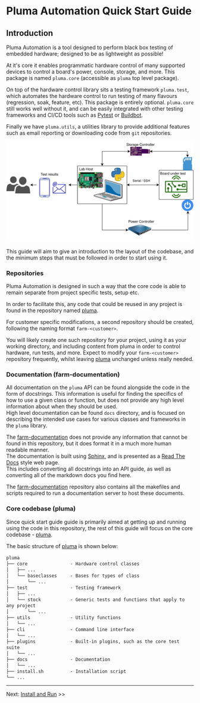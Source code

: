 # Pluma Automation Quick Start Guide

## Introduction

Pluma Automation is a tool designed to perform black box testing of embedded hardware; designed to be as lightweight as possible!

At it's core it enables programmatic hardware control of many supported devices to control a board's power, console, storage, and more.
This package is named `pluma.core` (accessible as `pluma` top level package).

On top of the hardware control library sits a testing framework `pluma.test`, which automates the hardware control to run testing of many flavours (regression, soak, feature, etc). This package is entirely optional.
`pluma.core` still works well without it, and can be easily integrated with other testing frameworks and CI/CD tools such as [Pytest](https://docs.pytest.org/) or [Buildbot](https://buildbot.net/).

Finally we have `pluma.utils`, a utilities library to provide additional features such as email reporting or downloading code from `git` repositories.

![System Diagram](automation_lab_system_diagram.png)

This guide will aim to give an introduction to the layout of the codebase, and the minimum steps that must be followed in order to start using it.

### Repositories

Pluma Automation is designed in such a way that the core code is able to remain separate from project specific tests, setup etc.

In order to facilitate this, any code that could be reused in any project is found in the repository named [pluma][pluma].

For customer specific modifications, a second repository should be created, following the naming format `farm-<customer>`.

You will likely create one such repository for your project, using it as your working directory, and including content from pluma in order to control hardware, run tests, and more.
Expect to modify your `farm-<customer>` repository frequently, whilst leaving [pluma][pluma] unchanged unless really needed.

### Documentation (farm-documentation)

All documentation on the `pluma` API can be found alongside the code in the form of docstrings.
This information is useful for finding the specifics of how to use a given class or function, but does not provide any high level information about when they should be used.  
High level documentation can be found `docs` directory, and is focused on describing the intended use cases for various classes and frameworks in the `pluma` library.

The [farm-documentation][farm-documentation] does not provide any information that cannot be found in this repository, but it does format it in a much more human readable manner.  
The documentation is built using [Sphinx][sphinx], and is presented as a [Read The Docs][readthedocs] style web page.  
This includes converting all docstrings into an API guide, as well as converting all of the markdown docs you find here.

The [farm-documentation][farm-documentation] repository also contains all the makefiles and scripts required to run a documentation server to host these documents.

### Core codebase (pluma)

Since quick start guide guide is primarily aimed at getting up and running using the code in this repository, the rest of this guide will focus on the core codebase - [pluma](pluma).

The basic structure of [pluma][pluma] is shown below:

```preformatted-text
pluma
├── core                - Hardware control classes
│   ├── ...
│   └── baseclasses     - Bases for types of class
│       └── ...
├── test                - Testing framework
│   ├── ...
│   └── stock           - Generic tests and functions that apply to any project
│       └── ...
├── utils               - Utility functions
│   └── ...
├── cli                 - Command line interface
│   └── ...
├── plugins             - Built-in plugins, such as the core test suite
│   └── ...
├── docs                - Documentation
│   └── ...
├── install.sh          - Installation script
└── ...
```

___

Next: [Install and Run](./2-install-and-run.md) >>

[sphinx]: https://www.sphinx-doc.org
[readthedocs]: https://readthedocs.org
[farm-documentation]: https://bitbucket.org/adeneo-embedded/farm-documentation
[pluma]: https://github.com/Witekio/pluma-automation/